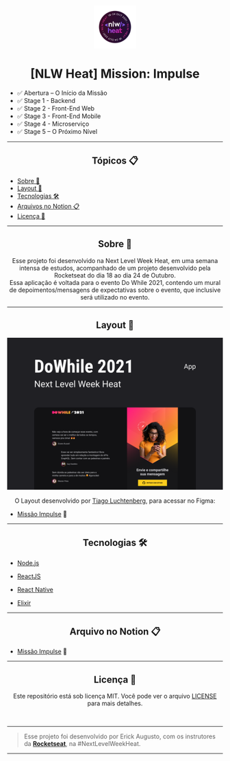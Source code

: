 <p align="center">
      <img src="./assets/logo.png" width="100" alt="NLW Heat"/>
</p>

<h1 align="center">[NLW Heat] Mission: Impulse</h1>

- ✅ Abertura – O Início da Missão
- ✅ Stage 1 - Backend
- ✅ Stage 2 - Front-End Web 
- ✅ Stage 3 - Front-End Mobile
- ✅ Stage 4 - Microserviço 
- ✅ Stage 5 – O Próximo Nível
---

<h2 align="center">Tópicos 📋</h2>

   <p>
   
   - [Sobre 📖](#sobre-)
   - [Layout 🎨](#layout-)
   - [Tecnologias 🛠️](#Tecnologias-)
   - [Arquivos no Notion 📋](#arquivo-no-notion-)
   - [Licença 📝](#licença-)

   </p>

---

<h2 align="center">Sobre 📖</h2>
<p align="center">
   Esse projeto foi desenvolvido na Next Level Week Heat, em uma semana intensa de estudos, acompanhado de um projeto desenvolvido pela Rocketseat do dia 18 ao dia 24 de Outubro.<br>
   Essa aplicação é voltada para o evento Do While 2021, contendo um mural de depoimentos/mensagens de expectativas sobre o evento, que inclusive será utilizado no evento. <br>

</p>
 
---

<h2 align="center">Layout 🎨</h2>

   <p align="center">
      <img alt="DoWhile2021" title="DoWhile2021" src="./assets/capa.png" />
   </p>

   <p align="center">
      O Layout desenvolvido por <a href="https://instagram.com/tiagoluchtenberg">Tiago Luchtenberg</a>, para acessar no Figma:
   
   - <a href="https://www.figma.com/community/file/1031699316177416916">Missão Impulse</a> 🚀
   </p>

---   

<h2 align="center">Tecnologias 🛠️</h2>

   <p>

- [Node.js](https://nodejs.org/en/)
- [ReactJS](https://reactjs.org/)
- [React Native](https://reactnative.dev/)
- [Elixir](https://elixir-lang.org/)

   </p>

---

<h2 align="center">Arquivo no Notion 📋</h2>

- [Missão Impulse](https://efficient-sloth-d85.notion.site/Impulse-240cb588fb8d4089917c7a6cef0008b3) 🚀

---

<h2 align="center">Licença 📝</h2>

<p align="center">
   Este repositório está sob licença MIT. Você pode ver o arquivo <a href="https://github.com/ErickSilva2605/rocketseat_nlw_heat/blob/main/LICENSE">LICENSE</a> para mais detalhes.
</p><br>

   ---

   >Esse projeto foi desenvolvido por Erick Augusto, com os instrutores da **[Rocketseat](https://rocketseat.com.br/)**, na #NextLevelWeekHeat.<br>

---